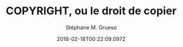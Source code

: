 ---
tmdb_id: '74174'
title: 'COPYRIGHT, ou le droit de copier'
original_title: '¡Copiad, Malditos!'
author: Stéphane M. Grueso
poster_path: 'https://image.tmdb.org/t/p/original/tMCoE4usNC4DYPQS7E303mea3vY.jpg'
backdrop_path: 'https://image.tmdb.org/t/p/original/7GN4ThXcOfha2EIComY4W6q2rjf.jpg'
img_name: copiadMalditos.jpg
release_date: '2011-03-11'
synopsis: >-
  “¡Copiad, malditos!” est un documentaire sur les droits d’auteur, la propriété
  intellectuelle et la culture en Espagne, à l’ère d’internet.
category: 
- Documentaires
tags:
- Drame
youtube_url: ''
vimeo_url: 'https://vimeo.com/23476871'
archive_url: 'http://www.archive.org/embed/CM09052011'
webtorrent_magnet:
cast: ''
crew: 'Stéphane M. Grueso,Stéphane M. Grueso'
imdb_id: tt1943878
adult: 'false'
date: '2018-02-18T00:22:09.097Z'
slug: copyright-ou-le-droit-de-copier
approved: false
layout: post
---